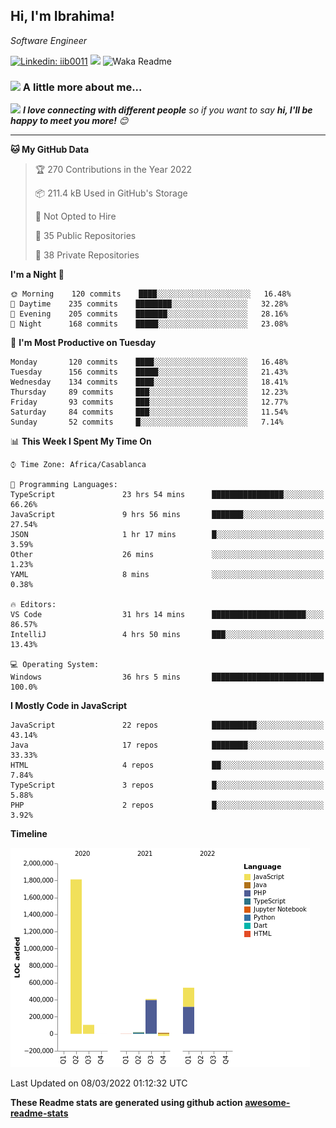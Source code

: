 <h2>Hi, I'm Ibrahima! </h2>
<p><em>Software Engineer 
</em></p>


[![Linkedin: iib0011](https://img.shields.io/badge/-iib0011-blue?style=flat-square&logo=Linkedin&logoColor=white&link=https://www.linkedin.com/in/iib0011/)](https://www.linkedin.com/in/iib0011/)
![](https://visitor-badge.glitch.me/badge?page_id=iib0011)
![Waka Readme](https://github.com/iib0011/iib0011/workflows/Waka%20Readme/badge.svg)


### <img src="https://media.giphy.com/media/VgCDAzcKvsR6OM0uWg/giphy.gif" width="50"> A little more about me...  


<img src="https://media.giphy.com/media/LnQjpWaON8nhr21vNW/giphy.gif" width="60"> <em><b>I love connecting with different people</b> so if you want to say <b>hi, I'll be happy to meet you more!</b> 😊</em>

---
<!--START_SECTION:waka-->
**🐱 My GitHub Data** 

> 🏆 270 Contributions in the Year 2022
 > 
> 📦 211.4 kB Used in GitHub's Storage 
 > 
> 🚫 Not Opted to Hire
 > 
> 📜 35 Public Repositories 
 > 
> 🔑 38 Private Repositories  
 > 
**I'm a Night 🦉** 

```text
🌞 Morning    120 commits    ████░░░░░░░░░░░░░░░░░░░░░   16.48% 
🌆 Daytime    235 commits    ████████░░░░░░░░░░░░░░░░░   32.28% 
🌃 Evening    205 commits    ███████░░░░░░░░░░░░░░░░░░   28.16% 
🌙 Night      168 commits    █████░░░░░░░░░░░░░░░░░░░░   23.08%

```
📅 **I'm Most Productive on Tuesday** 

```text
Monday       120 commits    ████░░░░░░░░░░░░░░░░░░░░░   16.48% 
Tuesday      156 commits    █████░░░░░░░░░░░░░░░░░░░░   21.43% 
Wednesday    134 commits    ████░░░░░░░░░░░░░░░░░░░░░   18.41% 
Thursday     89 commits     ███░░░░░░░░░░░░░░░░░░░░░░   12.23% 
Friday       93 commits     ███░░░░░░░░░░░░░░░░░░░░░░   12.77% 
Saturday     84 commits     ███░░░░░░░░░░░░░░░░░░░░░░   11.54% 
Sunday       52 commits     █░░░░░░░░░░░░░░░░░░░░░░░░   7.14%

```


📊 **This Week I Spent My Time On** 

```text
⌚︎ Time Zone: Africa/Casablanca

💬 Programming Languages: 
TypeScript               23 hrs 54 mins      ████████████████░░░░░░░░░   66.26% 
JavaScript               9 hrs 56 mins       ███████░░░░░░░░░░░░░░░░░░   27.54% 
JSON                     1 hr 17 mins        █░░░░░░░░░░░░░░░░░░░░░░░░   3.59% 
Other                    26 mins             ░░░░░░░░░░░░░░░░░░░░░░░░░   1.23% 
YAML                     8 mins              ░░░░░░░░░░░░░░░░░░░░░░░░░   0.38%

🔥 Editors: 
VS Code                  31 hrs 14 mins      █████████████████████░░░░   86.57% 
IntelliJ                 4 hrs 50 mins       ███░░░░░░░░░░░░░░░░░░░░░░   13.43%

💻 Operating System: 
Windows                  36 hrs 5 mins       █████████████████████████   100.0%

```

**I Mostly Code in JavaScript** 

```text
JavaScript               22 repos            ██████████░░░░░░░░░░░░░░░   43.14% 
Java                     17 repos            ████████░░░░░░░░░░░░░░░░░   33.33% 
HTML                     4 repos             ██░░░░░░░░░░░░░░░░░░░░░░░   7.84% 
TypeScript               3 repos             █░░░░░░░░░░░░░░░░░░░░░░░░   5.88% 
PHP                      2 repos             █░░░░░░░░░░░░░░░░░░░░░░░░   3.92%

```


**Timeline**

![Chart not found](https://raw.githubusercontent.com/iib0011/iib0011/master/charts/bar_graph.png) 


 Last Updated on 08/03/2022 01:12:32 UTC
<!--END_SECTION:waka-->

**These Readme stats are generated using github action [awesome-readme-stats](https://github.com/iib0011/waka-readme-stats)**
